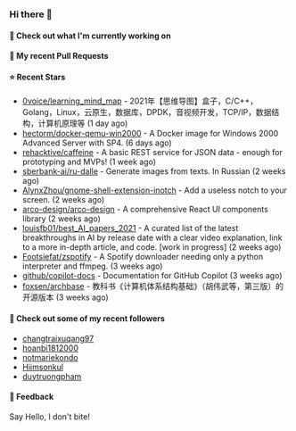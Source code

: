 ### Hi there 👋

#### 👷 Check out what I'm currently working on

#### 🔨 My recent Pull Requests


#### ⭐ Recent Stars

- [0voice/learning_mind_map](https://github.com/0voice/learning_mind_map) - 2021年【思维导图】盒子，C/C&#43;&#43;，Golang，Linux，云原生，数据库，DPDK，音视频开发，TCP/IP，数据结构，计算机原理等 (1 day ago)
- [hectorm/docker-qemu-win2000](https://github.com/hectorm/docker-qemu-win2000) - A Docker image for Windows 2000 Advanced Server with SP4. (6 days ago)
- [rehacktive/caffeine](https://github.com/rehacktive/caffeine) - A basic REST service for JSON data - enough for prototyping and MVPs! (1 week ago)
- [sberbank-ai/ru-dalle](https://github.com/sberbank-ai/ru-dalle) - Generate images from texts. In Russian (2 weeks ago)
- [AlynxZhou/gnome-shell-extension-inotch](https://github.com/AlynxZhou/gnome-shell-extension-inotch) - Add a useless notch to your screen. (2 weeks ago)
- [arco-design/arco-design](https://github.com/arco-design/arco-design) - A comprehensive React UI components library (2 weeks ago)
- [louisfb01/best_AI_papers_2021](https://github.com/louisfb01/best_AI_papers_2021) - A  curated list of the latest breakthroughs in AI by release date with a clear video explanation, link to a more in-depth article, and code. [work in progress] (2 weeks ago)
- [Footsiefat/zspotify](https://github.com/Footsiefat/zspotify) - A Spotify downloader needing only a python interpreter and ffmpeg. (3 weeks ago)
- [github/copilot-docs](https://github.com/github/copilot-docs) - Documentation for GitHub Copilot (3 weeks ago)
- [foxsen/archbase](https://github.com/foxsen/archbase) - 教科书《计算机体系结构基础》（胡伟武等，第三版）的开源版本 (3 weeks ago)

#### 👯 Check out some of my recent followers

- [changtraixuqang97](https://github.com/changtraixuqang97)
- [hoanbi1812000](https://github.com/hoanbi1812000)
- [notmariekondo](https://github.com/notmariekondo)
- [Hiimsonkul](https://github.com/Hiimsonkul)
- [duytruongpham](https://github.com/duytruongpham)

#### 💬 Feedback

Say Hello, I don't bite!